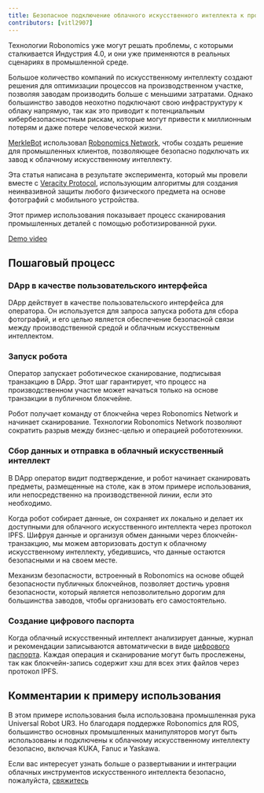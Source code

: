 ```yaml
---
title: Безопасное подключение облачного искусственного интеллекта к производственному процессу
contributors: [vitl2907]
---
```


Технологии Robonomics уже могут решать проблемы, с которыми сталкивается Индустрия 4.0, и они уже применяются в реальных сценариях в промышленной среде.

Большое количество компаний по искусственному интеллекту создают решения для оптимизации процессов на производственном участке, позволяя заводам производить больше с меньшими затратами. Однако большинство заводов неохотно подключают свою инфраструктуру к облаку напрямую, так как это приводит к потенциальным кибербезопасностным рискам, которые могут привести к миллионным потерям и даже потере человеческой жизни.

[MerkleBot](https://merklebot.com) использовал [Robonomics Network](https://robonomics.network), чтобы создать решение для промышленных клиентов, позволяющее безопасно подключать их завод к облачному искусственному интеллекту.

Эта статья написана в результате эксперимента, который мы провели вместе с [Veracity Protocol](https://www.veracityprotocol.org/), использующим алгоритмы для создания неинвазивной защиты любого физического предмета на основе фотографий с мобильного устройства.

Этот пример использования показывает процесс сканирования промышленных деталей с помощью роботизированной руки.

[Demo video](https://youtu.be/8AL70LFVX5w)

## Пошаговый процесс

### DApp в качестве пользовательского интерфейса

<!-- ![](../images/google-play-store.gif) -->
<!-- <img src="../images/google-play-store.gif" /> -->
<robo-wiki-picture src="google-play-store.gif" />

DApp действует в качестве пользовательского интерфейса для оператора. Он используется для запроса запуска робота для сбора фотографий, и его целью является обеспечение безопасной связи между производственной средой и облачным искусственным интеллектом.

### Запуск робота

<!-- ![](../images/Veracity_Protocol_Transaction.gif) -->
<!-- <img src="../images/Veracity_Protocol_Transaction.gif" /> -->
<robo-wiki-picture src="Veracity_Protocol_Transaction.gif" />

Оператор запускает роботическое сканирование, подписывая транзакцию в DApp. Этот шаг гарантирует, что процесс на производственном участке может начаться только на основе транзакции в публичном блокчейне.

Робот получает команду от блокчейна через Robonomics Network и начинает сканирование. Технологии Robonomics Network позволяют сократить разрыв между бизнес-целью и операцией робототехники.

### Сбор данных и отправка в облачный искусственный интеллект

В DApp оператор видит подтверждение, и робот начинает сканировать предметы, размещенные на столе, как в этом примере использования, или непосредственно на производственной линии, если это необходимо.

<!-- ![](../images/Veracity_Protocol_Запуск.gif) -->
<!-- <img src="../images/Veracity_Protocol_Запуск.gif" /> -->
<robo-wiki-picture src="Veracity_Protocol_Запуск.gif" />


Когда робот собирает данные, он сохраняет их локально и делает их доступными для облачного искусственного интеллекта через протокол IPFS. Шифруя данные и организуя обмен данными через блокчейн-транзакцию, мы можем авторизовать доступ к облачному искусственному интеллекту, убедившись, что данные остаются безопасными и на своем месте.

Механизм безопасности, встроенный в Robonomics на основе общей безопасности публичных блокчейнов, позволяет достичь уровня безопасности, который является непозволительно дорогим для большинства заводов, чтобы организовать его самостоятельно.

### Создание цифрового паспорта

Когда облачный искусственный интеллект анализирует данные, журнал и рекомендации записываются автоматически в виде [цифрового паспорта](https://wiki.robonomics.network/docs/create-digital-identity-run-by-ethereum/). Каждая операция и сканирование могут быть прослежены, так как блокчейн-запись содержит хэш для всех этих файлов через протокол IPFS.

## Комментарии к примеру использования

В этом примере использования была использована промышленная рука Universal Robot UR3. Но благодаря поддержке Robonomics для ROS, большинство основных промышленных манипуляторов могут быть использованы и подключены к облачному искусственному интеллекту безопасно, включая KUKA, Fanuc и Yaskawa.

Если вас интересует узнать больше о развертывании и интеграции облачных инструментов искусственного интеллекта безопасно, пожалуйста, [свяжитесь](mailto:v@merklebot.com)
